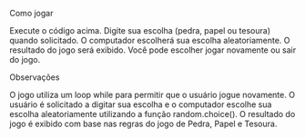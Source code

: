 Como jogar

Execute o código acima.
Digite sua escolha (pedra, papel ou tesoura) quando solicitado.
O computador escolherá sua escolha aleatoriamente.
O resultado do jogo será exibido.
Você pode escolher jogar novamente ou sair do jogo.

Observações

O jogo utiliza um loop while para permitir que o usuário jogue novamente.
O usuário é solicitado a digitar sua escolha e o computador escolhe sua escolha aleatoriamente utilizando a função random.choice().
O resultado do jogo é exibido com base nas regras do jogo de Pedra, Papel e Tesoura.
